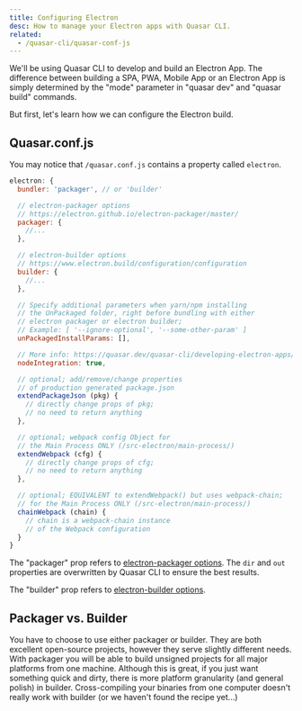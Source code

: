 ```yaml
---
title: Configuring Electron
desc: How to manage your Electron apps with Quasar CLI.
related:
  - /quasar-cli/quasar-conf-js
---
```

We'll be using Quasar CLI to develop and build an Electron App. The difference between building a SPA, PWA, Mobile App or an Electron App is simply determined by the "mode" parameter in "quasar dev" and "quasar build" commands.

But first, let's learn how we can configure the Electron build.

## Quasar.conf.js
You may notice that `/quasar.conf.js` contains a property called `electron`.
```js
electron: {
  bundler: 'packager', // or 'builder'

  // electron-packager options
  // https://electron.github.io/electron-packager/master/
  packager: {
    //...
  },

  // electron-builder options
  // https://www.electron.build/configuration/configuration
  builder: {
    //...
  },

  // Specify additional parameters when yarn/npm installing
  // the UnPackaged folder, right before bundling with either
  // electron packager or electron builder;
  // Example: [ '--ignore-optional', '--some-other-param' ]
  unPackagedInstallParams: [],

  // More info: https://quasar.dev/quasar-cli/developing-electron-apps/node-integration
  nodeIntegration: true,

  // optional; add/remove/change properties
  // of production generated package.json
  extendPackageJson (pkg) {
    // directly change props of pkg;
    // no need to return anything
  },

  // optional; webpack config Object for
  // the Main Process ONLY (/src-electron/main-process/)
  extendWebpack (cfg) {
    // directly change props of cfg;
    // no need to return anything
  },

  // optional; EQUIVALENT to extendWebpack() but uses webpack-chain;
  // for the Main Process ONLY (/src-electron/main-process/)
  chainWebpack (chain) {
    // chain is a webpack-chain instance
    // of the Webpack configuration
  }
}
```

The "packager" prop refers to [electron-packager options](https://github.com/electron-userland/electron-packager/blob/master/docs/api.md#options). The `dir` and `out` properties are overwritten by Quasar CLI to ensure the best results.

The "builder" prop refers to [electron-builder options](https://www.electron.build/configuration/configuration).

## Packager vs. Builder
You have to choose to use either packager or builder. They are both excellent open-source projects, however they serve slightly different needs. With packager you will be able to build unsigned projects for all major platforms from one machine. Although this is great, if you just want something quick and dirty, there is more platform granularity (and general polish) in builder. Cross-compiling your binaries from one computer doesn't really work with builder (or we haven't found the recipe yet...)
